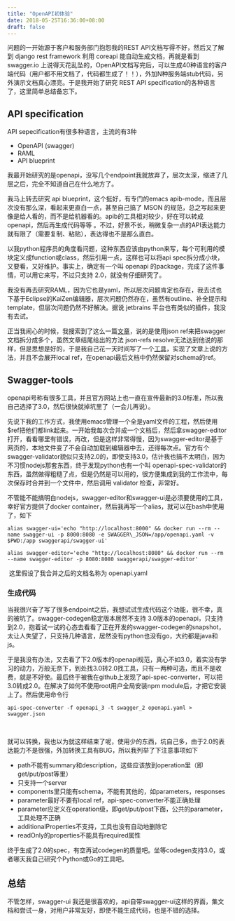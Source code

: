 ```yaml
---
title: "OpenAPI初体验"
date: 2018-05-25T16:36:00+08:00
draft: false
---
```


问题的一开始源于客户和服务部门抱怨我的REST API文档写得不好，然后又了解到 django rest framework 利用 coreapi 能自动生成文档，再就是看到 swagger.io 上说得天花乱坠的，OpenAPI文档写完后，可以生成40种语言的客户端代码（用户都不用文档了，代码都生成了！！），外加N种服务端stub代码，另外演示文档真心漂亮。于是我开始了研究 REST API specification的各种语言了，这里简单总结备忘下。


API specification
-----------------


API sepecification有很多种语言，主流的有3种


* OpenAPI (swagger)
* RAML
* API blueprint


我最开始研究的是openapi，没写几个endpoint我就放弃了，层次太深，缩进了几层之后，完全不知道自己在什么地方了。


我马上转去研究 api blueprint，这个挺好，有专门的emacs apib-mode，而且层次没有那么深，看起来更直白一点，甚至自己搞了 MSON 的规范，总之写起来更像是给人看的，而不是给机器看的。apib的工具相对较少，好在可以转成 openapi，然后再生成代码等等 。不过，好景不长，稍微复杂一点的API表达能力就有限了（需要复制、粘贴），表达得也不是那么直白。


以我python程序员的角度看问题，这种东西应该由python来写，每个可利用的模块定义成function或class，然后引用一点，这样也可以将api spec拆分成小块，又要看，又好维护。事实上，确定有一个叫 openapi 的package，完成了这件事情，可以用它来写，不过只支持 2.0，就没有仔细研究了。


我没有再去研究RAML，因为它也是yaml，所以层次问题肯定也存在，我去试也下基于Eclipse的KaiZen编辑器，层次问题仍然存在，虽然有outline、补全提示和template，但层次问题仍然不好解决。据说 jetbrains 平台也有类似的插件，我没有去试。


正当我闹心的时候，我搜索到了这么一篇[文章](https://azimi.me/2015/07/16/split-swagger-into-smaller-files.html)，说的是使用json ref来把swagger文档拆分成多个，虽然文章结尾给出的方法 json-refs resolve无法达到他说的那样，但是思想是好的，于是我自己花一天时间写了一个[工具](https://github.com/windtail/openapi-bundle)，实现了文章上说的方法，并且不会展开local ref，在openapi最后文档中仍然保留对schema的ref。


Swagger-tools
-------------


openapi号称有很多工具，并且官方网站上也一直在宣传最新的3.0标准，所以我自己选择了3.0，然后很快就掉坑里了（一会儿再说）。


先说下我的工作方式，我使用emacs管理一个全是yaml文件的工程，然后使用$ref把他们都link起来。一开始我每次合并成一个文档后，然后拿swagger-editor打开，看看哪里有错误，再改，但是这样非常得慢，因为swagger-editor是基于网页的，本地文件变了不会自动加载到编辑器中去，还得每次点。官方有个swagger-validator貌似只支持2.0的，即使支持3.0，估计我也搞不太明白，因为不习惯nodejs那套东西，终于发现python也有一个叫 openapi-spec-validator的东西，虽然做得粗糙了点，但是仍然是可以用的，很方便集成到我的工作流中，每次保存时合并到一个文件中，然后调用 validator 检查，非常好。


不管能不能搞明白nodejs，swagger-editor和swagger-ui是必须要使用的工具，幸好官方提供了docker container，然后我再写一个alias，就可以在bash中使用了，如下




```
alias swagger-ui='echo "http://localhost:8000" && docker run --rm --name swagger-ui -p 8000:8080 -e SWAGGER\_JSON=/app/openapi.yaml -v $PWD:/app swaggerapi/swagger-ui'
alias swagger-editor='echo "http://localhost:8080" && docker run --rm --name swagger-editor -p 8080:8080 swaggerapi/swagger-editor'
```


 这里假设了我合并之后的文档名称为 openapi.yaml


### 生成代码


当我很兴奋了写了很多endpoint之后，我想试试生成代码这个功能，很不幸，真的被坑了。swagger-codegen稳定版本居然不支持 3.0版本的openapi，只支持到2.0，抱着试一试的心态去看看了正在开发的swagger-codegen的snapshot，太让人失望了，只支持几种语言，居然没有python也没有go，大约都是java和js。


于是我没有办法，又去看了下2.0版本的openapi规范，真心不如3.0，着实没有学习的动力，万般无奈下，到处找3.0转2.0找工具，只有一两种可选，而且不是收费，就是不好使。最后终于被我在github上发现了api-spec-converter，可以把3.0转成2.0。在解决了如何不使用root用户全局安装npm module后，才把它安装上了。然后使用命令行




```
api-spec-converter -f openapi_3 -t swagger_2 openapi.yaml > swagger.json
```


 


就可以转换，我也以为就这样结束了呢，使用少的东西，坑自己多，由于2.0的表达能力不是很强，外加转换工具有BUG，所以我列举了下注意事项如下


* path不能有summary和description，这些应该放到operation里（即get/put/post等里）
* 只支持一个server
* components里只能有schema，不能有其他的，如parameters，responses
* parameter最好不要有local ref，api-spec-converter不能正确处理
* parameter应定义在operation级，即get/put/post下面，公共的parameter，工具处理不正确
* additionalProperties不支持，工具也没有自动地删除它
* readOnly的properties不能具有required属性


终于生成了2.0的spec，有空再试codegen的质量吧。坐等codegen支持3.0，或者哪天我自己研究个Python或Go的工具吧。


总结
--


不管怎样，swagger-ui 我还是很喜欢的，api自带swagger-ui这样的界面，集文档和尝试一身，对用户非常友好，即使不能生成代码，也是不错的选择。


